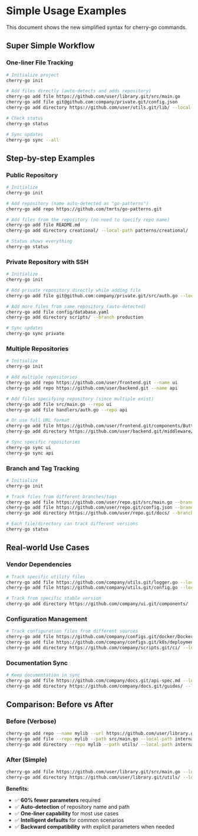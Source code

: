 # Simple Usage Examples

This document shows the new simplified syntax for cherry-go commands.

## Super Simple Workflow

### One-liner File Tracking

```bash
# Initialize project
cherry-go init

# Add files directly (auto-detects and adds repository)
cherry-go add file https://github.com/user/library.git/src/main.go
cherry-go add file git@github.com:company/private.git/config.json
cherry-go add directory https://github.com/user/utils.git/lib/ --local-path vendor/utils/

# Check status
cherry-go status

# Sync updates
cherry-go sync --all
```

## Step-by-step Examples

### Public Repository

```bash
# Initialize
cherry-go init

# Add repository (name auto-detected as "go-patterns")
cherry-go add repo https://github.com/tmrts/go-patterns.git

# Add files from the repository (no need to specify repo name)
cherry-go add file README.md
cherry-go add directory creational/ --local-path patterns/creational/

# Status shows everything
cherry-go status
```

### Private Repository with SSH

```bash
# Initialize
cherry-go init

# Add private repository directly while adding file
cherry-go add file git@github.com:company/private.git/src/auth.go --local-path internal/auth.go

# Add more files from same repository (auto-detected)
cherry-go add file config/database.yaml
cherry-go add directory scripts/ --branch production

# Sync updates
cherry-go sync private
```

### Multiple Repositories

```bash
# Initialize
cherry-go init

# Add multiple repositories
cherry-go add repo https://github.com/user/frontend.git --name ui
cherry-go add repo https://github.com/user/backend.git --name api

# Add files specifying repository (since multiple exist)
cherry-go add file src/main.go --repo ui
cherry-go add file handlers/auth.go --repo api

# Or use full URL format
cherry-go add file https://github.com/user/frontend.git/components/Button.tsx
cherry-go add directory https://github.com/user/backend.git/middleware/ --repo api

# Sync specific repositories
cherry-go sync ui
cherry-go sync api
```

### Branch and Tag Tracking

```bash
# Initialize
cherry-go init

# Track files from different branches/tags
cherry-go add file https://github.com/user/repo.git/src/main.go --branch main
cherry-go add file https://github.com/user/repo.git/config.json --branch v1.2.0
cherry-go add directory https://github.com/user/repo.git/docs/ --branch stable

# Each file/directory can track different versions
cherry-go status
```

## Real-world Use Cases

### Vendor Dependencies

```bash
# Track specific utility files
cherry-go add file https://github.com/company/utils.git/logger.go --local-path internal/logger.go
cherry-go add file https://github.com/company/utils.git/config.go --local-path internal/config.go

# Track from specific stable version
cherry-go add directory https://github.com/company/ui.git/components/ --branch v2.1.0 --local-path src/components/
```

### Configuration Management

```bash
# Track configuration files from different sources
cherry-go add file https://github.com/company/configs.git/docker/Dockerfile
cherry-go add file https://github.com/company/configs.git/k8s/deployment.yaml --local-path k8s/
cherry-go add directory https://github.com/company/scripts.git/ci/ --local-path .github/workflows/
```

### Documentation Sync

```bash
# Keep documentation in sync
cherry-go add file https://github.com/company/docs.git/api-spec.md --local-path docs/
cherry-go add directory https://github.com/company/docs.git/guides/ --local-path docs/guides/
```

## Comparison: Before vs After

### Before (Verbose)

```bash
cherry-go add repo --name mylib --url https://github.com/user/library.git --branch main
cherry-go add file --repo mylib --path src/main.go --local-path internal/main.go
cherry-go add directory --repo mylib --path utils/ --local-path internal/utils/ --exclude "*.test.go"
```

### After (Simple)

```bash
cherry-go add file https://github.com/user/library.git/src/main.go --local-path internal/main.go
cherry-go add directory https://github.com/user/library.git/utils/ --local-path internal/utils/ --exclude "*.test.go"
```

**Benefits:**
- ✅ **60% fewer parameters** required
- ✅ **Auto-detection** of repository name and path
- ✅ **One-liner capability** for most use cases
- ✅ **Intelligent defaults** for common scenarios
- ✅ **Backward compatibility** with explicit parameters when needed
